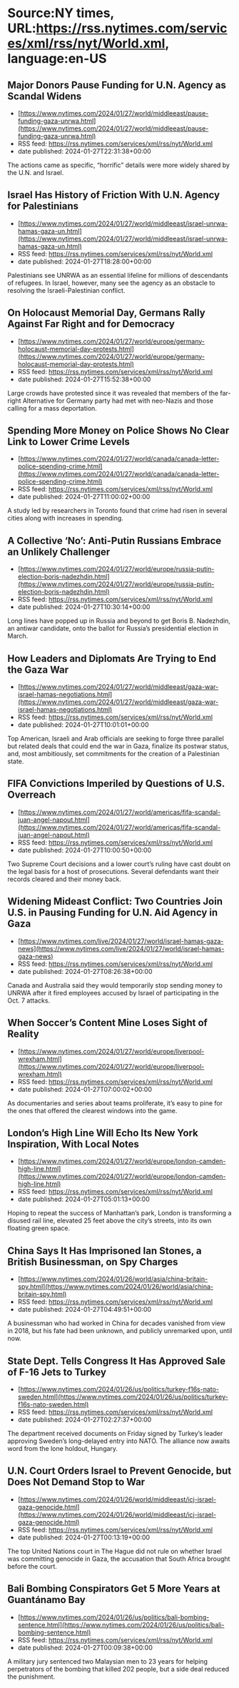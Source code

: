 # Source:NY times, URL:https://rss.nytimes.com/services/xml/rss/nyt/World.xml, language:en-US

## Major Donors Pause Funding for U.N. Agency as Scandal Widens
 - [https://www.nytimes.com/2024/01/27/world/middleeast/pause-funding-gaza-unrwa.html](https://www.nytimes.com/2024/01/27/world/middleeast/pause-funding-gaza-unrwa.html)
 - RSS feed: https://rss.nytimes.com/services/xml/rss/nyt/World.xml
 - date published: 2024-01-27T22:31:38+00:00

The actions came as specific, “horrific” details were more widely shared by the U.N. and Israel.

## Israel Has History of Friction With U.N. Agency for Palestinians
 - [https://www.nytimes.com/2024/01/27/world/middleeast/israel-unrwa-hamas-gaza-un.html](https://www.nytimes.com/2024/01/27/world/middleeast/israel-unrwa-hamas-gaza-un.html)
 - RSS feed: https://rss.nytimes.com/services/xml/rss/nyt/World.xml
 - date published: 2024-01-27T18:28:00+00:00

Palestinians see UNRWA as an essential lifeline for millions of descendants of refugees. In Israel, however, many see the agency as an obstacle to resolving the Israeli-Palestinian conflict.

## On Holocaust Memorial Day, Germans Rally Against Far Right and for Democracy
 - [https://www.nytimes.com/2024/01/27/world/europe/germany-holocaust-memorial-day-protests.html](https://www.nytimes.com/2024/01/27/world/europe/germany-holocaust-memorial-day-protests.html)
 - RSS feed: https://rss.nytimes.com/services/xml/rss/nyt/World.xml
 - date published: 2024-01-27T15:52:38+00:00

Large crowds have protested since it was revealed that members of the far-right Alternative for Germany party had met with neo-Nazis and those calling for a mass deportation.

## Spending More Money on Police Shows No Clear Link to Lower Crime Levels
 - [https://www.nytimes.com/2024/01/27/world/canada/canada-letter-police-spending-crime.html](https://www.nytimes.com/2024/01/27/world/canada/canada-letter-police-spending-crime.html)
 - RSS feed: https://rss.nytimes.com/services/xml/rss/nyt/World.xml
 - date published: 2024-01-27T11:00:02+00:00

A study led by researchers in Toronto found that crime had risen in several cities along with increases in spending.

## A Collective ‘No’: Anti-Putin Russians Embrace an Unlikely Challenger
 - [https://www.nytimes.com/2024/01/27/world/europe/russia-putin-election-boris-nadezhdin.html](https://www.nytimes.com/2024/01/27/world/europe/russia-putin-election-boris-nadezhdin.html)
 - RSS feed: https://rss.nytimes.com/services/xml/rss/nyt/World.xml
 - date published: 2024-01-27T10:30:14+00:00

Long lines have popped up in Russia and beyond to get Boris B. Nadezhdin, an antiwar candidate, onto the ballot for Russia’s presidential election in March.

## How Leaders and Diplomats Are Trying to End the Gaza War
 - [https://www.nytimes.com/2024/01/27/world/middleeast/gaza-war-israel-hamas-negotiations.html](https://www.nytimes.com/2024/01/27/world/middleeast/gaza-war-israel-hamas-negotiations.html)
 - RSS feed: https://rss.nytimes.com/services/xml/rss/nyt/World.xml
 - date published: 2024-01-27T10:01:01+00:00

Top American, Israeli and Arab officials are seeking to forge three parallel but related deals that could end the war in Gaza, finalize its postwar status, and, most ambitiously, set commitments for the creation of a Palestinian state.

## FIFA Convictions Imperiled by Questions of U.S. Overreach
 - [https://www.nytimes.com/2024/01/27/world/americas/fifa-scandal-juan-angel-napout.html](https://www.nytimes.com/2024/01/27/world/americas/fifa-scandal-juan-angel-napout.html)
 - RSS feed: https://rss.nytimes.com/services/xml/rss/nyt/World.xml
 - date published: 2024-01-27T10:00:50+00:00

Two Supreme Court decisions and a lower court’s ruling have cast doubt on the legal basis for a host of prosecutions. Several defendants want their records cleared and their money back.

## Widening Mideast Conflict: Two Countries Join U.S. in Pausing Funding for U.N. Aid Agency in Gaza
 - [https://www.nytimes.com/live/2024/01/27/world/israel-hamas-gaza-news](https://www.nytimes.com/live/2024/01/27/world/israel-hamas-gaza-news)
 - RSS feed: https://rss.nytimes.com/services/xml/rss/nyt/World.xml
 - date published: 2024-01-27T08:26:38+00:00

Canada and Australia said they would temporarily stop sending money to UNRWA after it fired employees accused by Israel of participating in the Oct. 7 attacks.

## When Soccer’s Content Mine Loses Sight of Reality
 - [https://www.nytimes.com/2024/01/27/world/europe/liverpool-wrexham.html](https://www.nytimes.com/2024/01/27/world/europe/liverpool-wrexham.html)
 - RSS feed: https://rss.nytimes.com/services/xml/rss/nyt/World.xml
 - date published: 2024-01-27T07:00:02+00:00

As documentaries and series about teams proliferate, it’s easy to pine for the ones that offered the clearest windows into the game.

## London’s High Line Will Echo Its New York Inspiration, With Local Notes
 - [https://www.nytimes.com/2024/01/27/world/europe/london-camden-high-line.html](https://www.nytimes.com/2024/01/27/world/europe/london-camden-high-line.html)
 - RSS feed: https://rss.nytimes.com/services/xml/rss/nyt/World.xml
 - date published: 2024-01-27T05:01:13+00:00

Hoping to repeat the success of Manhattan’s park, London is transforming a disused rail line, elevated 25 feet above the city’s streets, into its own floating green space.

## China Says It Has Imprisoned Ian Stones, a British Businessman, on Spy Charges
 - [https://www.nytimes.com/2024/01/26/world/asia/china-britain-spy.html](https://www.nytimes.com/2024/01/26/world/asia/china-britain-spy.html)
 - RSS feed: https://rss.nytimes.com/services/xml/rss/nyt/World.xml
 - date published: 2024-01-27T04:49:51+00:00

A businessman who had worked in China for decades vanished from view in 2018, but his fate had been unknown, and publicly unremarked upon, until now.

## State Dept. Tells Congress It Has Approved Sale of F-16 Jets to Turkey
 - [https://www.nytimes.com/2024/01/26/us/politics/turkey-f16s-nato-sweden.html](https://www.nytimes.com/2024/01/26/us/politics/turkey-f16s-nato-sweden.html)
 - RSS feed: https://rss.nytimes.com/services/xml/rss/nyt/World.xml
 - date published: 2024-01-27T02:27:37+00:00

The department received documents on Friday signed by Turkey’s leader approving Sweden’s long-delayed entry into NATO. The alliance now awaits word from the lone holdout, Hungary.

## U.N. Court Orders Israel to Prevent Genocide, but Does Not Demand Stop to War
 - [https://www.nytimes.com/2024/01/26/world/middleeast/icj-israel-gaza-genocide.html](https://www.nytimes.com/2024/01/26/world/middleeast/icj-israel-gaza-genocide.html)
 - RSS feed: https://rss.nytimes.com/services/xml/rss/nyt/World.xml
 - date published: 2024-01-27T00:13:19+00:00

The top United Nations court in The Hague did not rule on whether Israel was committing genocide in Gaza, the accusation that South Africa brought before the court.

## Bali Bombing Conspirators Get 5 More Years at Guantánamo Bay
 - [https://www.nytimes.com/2024/01/26/us/politics/bali-bombing-sentence.html](https://www.nytimes.com/2024/01/26/us/politics/bali-bombing-sentence.html)
 - RSS feed: https://rss.nytimes.com/services/xml/rss/nyt/World.xml
 - date published: 2024-01-27T00:09:38+00:00

A military jury sentenced two Malaysian men to 23 years for helping perpetrators of the bombing that killed 202 people, but a side deal reduced the punishment.

